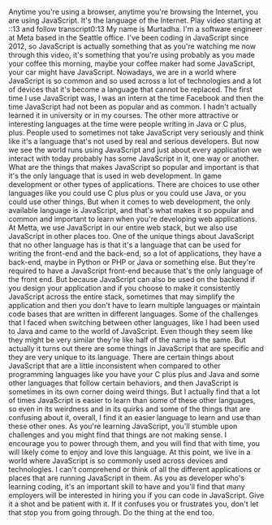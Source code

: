 Anytime you're using a browser, anytime you're browsing the Internet, you are using JavaScript. It's the language of the Internet.
Play video starting at ::13 and follow transcript0:13
My name is Murtadha. I'm a software engineer at Meta based in the Seattle office. I've been coding in JavaScript since 2012, so JavaScript is actually something that as you're watching me now through this video, it's something that you're using probably as you made your coffee this morning, maybe your coffee maker had some JavaScript, your car might have JavaScript. Nowadays, we are in a world where JavaScript is so common and so used across a lot of technologies and a lot of devices that it's become a language that cannot be replaced. The first time I use JavaScript was, I was an intern at the time Facebook and then the time JavaScript had not been as popular and as common. I hadn't actually learned it in university or in my courses. The other more attractive or interesting languages at the time were people writing in Java or C plus, plus. People used to sometimes not take JavaScript very seriously and think like it's a language that's not used by real and serious developers. But now we see the world runs using JavaScript and just about every application we interact with today probably has some JavaScript in it, one way or another. What are the things that makes JavaScript so popular and important is that it's the only language that is used in web development. In game development or other types of applications. There are choices to use other languages like you could use C plus plus or you could use Java, or you could use other things. But when it comes to web development, the only available language is JavaScript, and that's what makes it so popular and common and important to learn when you're developing web applications. At Metta, we use JavaScript in our entire web stack, but we also use JavaScript in other places too. One of the unique things about JavaScript that no other language has is that it's a language that can be used for writing the front-end and the back-end, so a lot of applications, they have a back-end, maybe in Python or PHP or Java or something else. But they're required to have a JavaScript front-end because that's the only language of the front end. But because JavaScript can also be used on the backend if you design your application and if you choose to make it consistently JavaScript across the entire stack, sometimes that may simplify the application and then you don't have to learn multiple languages or maintain code bases that are written in different languages. Some of the challenges that I faced when switching between other languages, like I had been used to Java and came to the world of JavaScript. Even though they seem like they might be very similar they're like half of the name is the same. But actually it turns out there are some things in JavaScript that are specific and they are very unique to its language. There are certain things about JavaScript that are a little inconsistent when compared to other programming languages like you have your C plus plus and Java and some other languages that follow certain behaviors, and then JavaScript is sometimes in its own corner doing weird things. But I actually find that a lot of times JavaScript is easier to learn than some of these other languages, so even in its weirdness and in its quirks and some of the things that are confusing about it, overall, I find it an easier language to learn and use than these other ones. As you're learning JavaScript, you'll stumble upon challenges and you might find that things are not making sense. I encourage you to power through them, and you will find that with time, you will likely come to enjoy and love this language. At this point, we live in a world where JavaScript is so commonly used across devices and technologies. I can't comprehend or think of all the different applications or places that are running JavaScript in them. As you as developer who's learning coding, it's an important skill to have and you'll find that many employers will be interested in hiring you if you can code in JavaScript. Give it a shot and be patient with it. If it confuses you or frustrates you, don't let that stop you from going through. Do the thing at the end too.